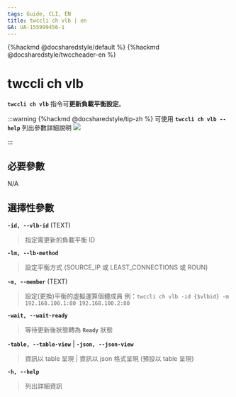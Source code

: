 ```yaml
---
tags: Guide, CLI, EN
title: twccli ch vlb | en
GA: UA-155999456-1
---
```


{%hackmd @docsharedstyle/default %}
{%hackmd @docsharedstyle/twccheader-en %}

# twccli ch vlb

**`twccli ch vlb`** 指令可**更新負載平衡設定**。

:::warning
{%hackmd @docsharedstyle/tip-zh %}
可使用 **`twccli ch vlb --help`** 列出參數詳細說明
![](https://cos.twcc.ai/SYS-MANUAL/uploads/upload_5ab333c63d9d22fb6e0ee8c39186ac56.png)

:::


## 必要參數

N/A


## 選擇性參數

**`-id, --vlb-id`** (TEXT)
> 指定需更新的負載平衡 ID

**`-lm, --lb-method`**
> 設定平衡方式 (SOURCE_IP 或 LEAST_CONNECTIONS 或 ROUN)

**`-m, --member`** (TEXT)
> 設定(更換)平衡的虛擬運算個體成員
> 例：`twccli ch vlb -id {$vlbid} -m 192.168.100.1:80 192.168.100.2:80`

**`-wait, --wait-ready`**
> 等待更新後狀態轉為 **`Ready`** 狀態

**`-table, --table-view`** | **`-json, --json-view`**
> 資訊以 table 呈現 | 資訊以 json 格式呈現 (預設以 table 呈現)

**`-h, --help`**
> 列出詳細資訊
